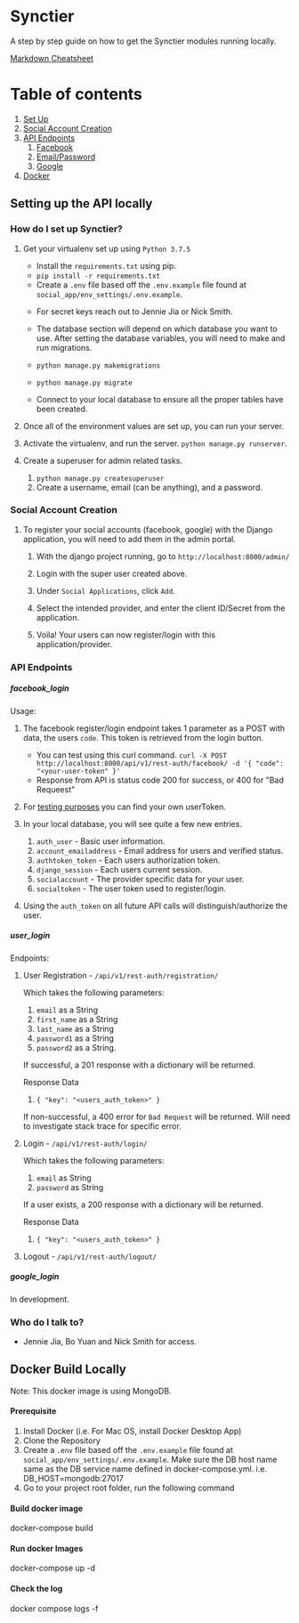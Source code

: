 # Synctier #

A step by step guide on how to get the Synctier modules running locally.

[Markdown Cheatsheet](https://github.com/adam-p/markdown-here/wiki/Markdown-Cheatsheet)

# Table of contents
1. [Set Up](#setup)
2. [Social Account Creation](#social)
3. [API Endpoints](#api)
    1. [Facebook](#facebook)
    2. [Email/Password](#email)
    3. [Google](#google)
4. [Docker](#docker)

<div id="setup"/>

## Setting up the API locally

### How do I set up Synctier?  

 1. Get your virtualenv set up using `Python 3.7.5`

    - Install the `requirements.txt` using pip.

    * `pip install -r requirements.txt`

    - Create a `.env` file based off the `.env.example` file found at `social_app/env_settings/.env.example`.
  
    * For secret keys reach out to Jennie Jia or Nick Smith.
    * The database section will depend on which database you want to use. After setting the database variables,
    you will need to make and run migrations.
    
    * `python manage.py makemigrations`
    * `python manage.py migrate`
    
    * Connect to your local database to ensure all the proper tables have been created.
    
 2. Once all of the environment values are set up, you can run your server.

 3. Activate the virtualenv, and run the server. `python manage.py runserver`.
 
 4. Create a superuser for admin related tasks.
    1. `python manage.py createsuperuser `
    2. Create a username, email (can be anything), and a password.


### Social Account Creation <a name="social"></a>

1. To register your social accounts (facebook, google) with the Django application, 
you will need to add them in the admin portal.

    1. With the django project running, go to `http://localhost:8000/admin/`
    
    2. Login with the super user created above.
    
    3. Under `Social Applications`, click `Add`.
    
    4. Select the intended provider, and enter the client ID/Secret from the application.
    
    5. Voila! Your users can now register/login with this application/provider. 
    
### API Endpoints <a name="api"></a>

##### **facebook_login** <a name="facebook"></a>

Usage:

1. The facebook register/login endpoint takes 1 parameter as a POST with data, the users `code`.
This token is retrieved from the login button. 
    * You can test using this curl command. `curl -X POST   http://localhost:8000/api/v1/rest-auth/facebook/ -d '{
"code": "<your-user-token"
}'`
    * Response from API is status code 200 for success, or 400 for "Bad Requeest"
2. For [testing purposes](https://developers.facebook.com/tools/accesstoken/) you can find your
own userToken.

3. In your local database, you will see quite a few new entries. 

    1. `auth_user` - Basic user information.
    2. `account_emailaddress` - Email address for users and verified status.
    3. `authtoken_token` - Each users authorization token. 
    4. `django_session` - Each users current session. 
    5. `socialaccount` - The provider specific data for your user.
    6. `socialtoken` - The user token used to register/login. 

4. Using the `auth_token` on all future API calls will distinguish/authorize the user.

##### **user_login** <a name="email"></a>

Endpoints:

1. User Registration - `/api/v1/rest-auth/registration/`

    Which takes the following parameters:
    
    1. `email` as a String
    2. `first_name` as a String
    3. `last_name` as a String
    4. `password1` as a String
    5. `password2` as a String.
    
    If successful, a 201 response with a dictionary will be returned.
    
    Response Data
    
    1. `{ "key": "<users_auth_token>" }`
    
    If non-successful, a 400 error for `Bad Request` will be returned. 
    Will need to investigate stack trace for specific error.
    
2. Login - `/api/v1/rest-auth/login/`

    Which takes the following parameters:
    
    1. `email` as String
    2. `password` as String
    
    If a user exists, a 200 response with a dictionary will be returned. 
    
    Response Data
    
    1. `{ "key": "<users_auth_token>" }`
    
3. Logout - `/api/v1/rest-auth/logout/`
    

##### **google_login** <a name="google"></a>

In development.

### Who do I talk to? ###

* Jennie Jia, Bo Yuan and Nick Smith for access.

## Docker Build Locally <a name="docker"></a> 

Note: This docker image is using MongoDB.

#### Prerequisite ####
1. Install Docker (i.e. For Mac OS,  install Docker Desktop App)
2. Clone the Repository
3. Create a `.env` file based off the `.env.example` file found at `social_app/env_settings/.env.example`.  Make sure the DB host name same as the DB service name defined in docker-compose.yml.  i.e.
   DB_HOST=mongodb:27017
4.  Go to  your project root folder, run the following command

#### Build docker image ####
   docker-compose build
#### Run docker Images  ####
   docker-compose up -d
#### Check the log ####
   docker compose logs -f   
